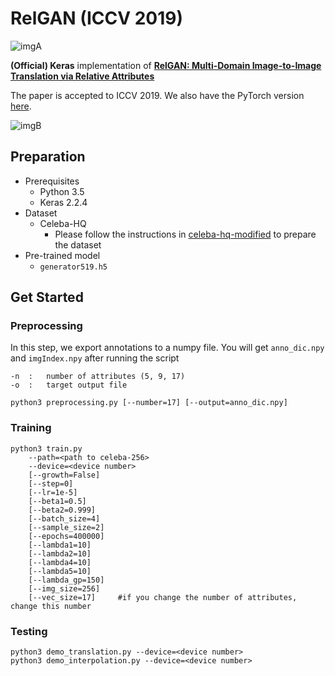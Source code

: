 #   RelGAN (ICCV 2019)
![imgA](https://raw.githubusercontent.com/willylulu/RelGAN/master/results/simple_output.gif)

**(Official) Keras** implementation of [**RelGAN: Multi-Domain Image-to-Image Translation via Relative Attributes**](https://arxiv.org/abs/1908.07269)

The paper is accepted to ICCV 2019. We also have the PyTorch version [here](https://github.com/elvisyjlin/RelGAN-PyTorch).

![imgB](https://raw.githubusercontent.com/willylulu/RelGAN/master/results/test_v0519.jpg)

##  Preparation
*   Prerequisites
    *   Python  3.5
    *   Keras   2.2.4
*   Dataset
    *   Celeba-HQ
        *   Please follow the instructions in [celeba-hq-modified](https://github.com/willylulu/celeba-hq-modified) to prepare the dataset
*   Pre-trained model
    *   `generator519.h5`
    
##  Get Started

### Preprocessing

In this step, we export annotations to a numpy file. You will get `anno_dic.npy` and `imgIndex.npy` after running the script

```
-n  :   number of attributes (5, 9, 17)
-o  :   target output file
```

```console
python3 preprocessing.py [--number=17] [--output=anno_dic.npy]
```

### Training

```console
python3 train.py
    --path=<path to celeba-256>
    --device=<device number>
    [--growth=False]
    [--step=0]
    [--lr=1e-5]
    [--beta1=0.5]
    [--beta2=0.999]
    [--batch_size=4]
    [--sample_size=2]
    [--epochs=400000]
    [--lambda1=10]
    [--lambda2=10]
    [--lambda4=10]
    [--lambda5=10]
    [--lambda_gp=150]
    [--img_size=256]
    [--vec_size=17]     #if you change the number of attributes, change this number
```

### Testing

```console
python3 demo_translation.py --device=<device number>
python3 demo_interpolation.py --device=<device number>
```
